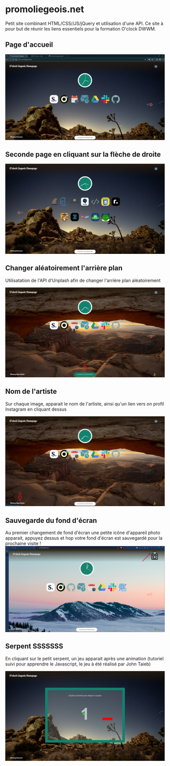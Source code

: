 # promoliegeois.net

Petit site combinant HTML/CSS//JS/jQuery et utilisation d'une API.
Ce site à pour but de réunir les liens essentiels pour la formation O'clock DWWM.

## Page d'accueil
![home](images/screenshot_readme.png)

## Seconde page en cliquant sur la flèche de droite

![second](images/screenshot_readme%20(6).png)

## Changer aléatoirement l'arrière plan

Utilisatation de l'API d'Unplash afin de changer l'arrière plan aléatoirement

![background](images/screenshot_readme%20(3).png)

## Nom de l'artiste
Sur chaque image, apparait le nom de l'artiste, ainsi qu'un lien vers on profil Instagram en cliquant dessus

![instagram](images/screenshot_readme%20(4).png)

## Sauvegarde du fond d'écran
Au premier changement de fond d'écran une petite icône d'appareil photo apparait, appuyez dessus et hop votre fond d'écran est sauvegardé pour la prochaine visite ! 
![saveBackground](images/save_2.png)


## Serpent SSSSSSS
En cliquant sur le petit serpent, un jeu apparait après une animation (tutoriel suivi pour apprendre le Javascript, le jeu à été réalisé par John Taieb)

![serpent](images/screenshot_readme%20(5).png)




